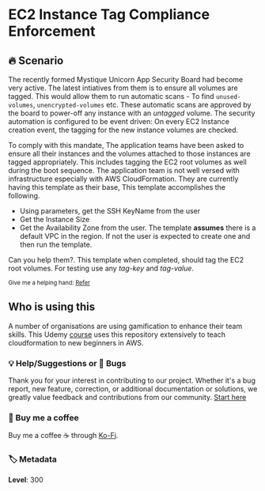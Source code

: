 # EC2 Instance Tag Compliance Enforcement

## 🔥 Scenario

The recently formed Mystique Unicorn App Security Board had become very active. The latest intiatives from them is to ensure all volumes are tagged. This would allow them to run automatic scans - To find `unused-volumes`, `unencrypted-volumes` etc. These automatic scans are approved by the board to power-off any instance with an _untagged_ volume. The security automation is configured to be event driven: On every EC2 Instance creation event, the tagging for the new instance volumes are checked.

To comply with this mandate, The application teams have been asked to ensure all their instances and the volumes attached to those instances are tagged appropriately. This includes tagging the EC2 root volumes as well during the boot sequence. The application team is not well versed with infrastructure especially with AWS CloudFormation. They are currently having this template as their base, This template accomplishes the following.

- Using parameters, get the SSH KeyName from the user
- Get the Instance Size
- Get the Availability Zone from the user. The template **assumes** there is a default VPC in the region. If not the user is expected to create one and then run the template.

Can you help them?. This template when completed, should tag the EC2 root volumes. For testing use any _tag-key_ and _tag-value_.

<sup>Give me a helping hand: [Refer][1]</sup>

## Who is using this

A number of organisations are using gamification to enhance their team skills. This Udemy [course][100] uses this repository extensively to teach cloudformation to new beginners in AWS.

### 💡 Help/Suggestions or 🐛 Bugs

Thank you for your interest in contributing to our project. Whether it's a bug report, new feature, correction, or additional documentation or solutions, we greatly value feedback and contributions from our community. [Start here][200]

### 👋 Buy me a coffee

Buy me a coffee ☕ through [Ko-Fi](https://ko-fi.com/miztiik).

### 🏷️ Metadata

**Level**: 300

[1]: https://docs.aws.amazon.com/AWSEC2/latest/UserGuide/user-data.html

[100]: https://www.udemy.com/course/aws-cloud-development-kit-from-beginner-to-professional/?referralCode=E15D7FB64E417C547579&couponCode=AWS_4U_MAY

[200]: https://github.com/miztiik/cfn-challenges/issues
